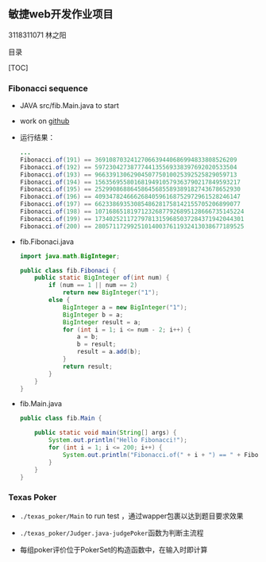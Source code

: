 ## 敏捷web开发作业项目 

3118311071 林之阳

目录

[TOC]

### Fibonacci sequence 

- JAVA   src/fib.Main.java  to start

- work on [github](https://github.com/lzyplayer/WebDevelopment)

- 运行结果：

  ```java
  ...
  Fibonacci.of(191) == 3691087032412706639440686994833808526209
  Fibonacci.of(192) == 5972304273877744135569338397692020533504
  Fibonacci.of(193) == 9663391306290450775010025392525829059713
  Fibonacci.of(194) == 15635695580168194910579363790217849593217
  Fibonacci.of(195) == 25299086886458645685589389182743678652930
  Fibonacci.of(196) == 40934782466626840596168752972961528246147
  Fibonacci.of(197) == 66233869353085486281758142155705206899077
  Fibonacci.of(198) == 107168651819712326877926895128666735145224
  Fibonacci.of(199) == 173402521172797813159685037284371942044301
  Fibonacci.of(200) == 280571172992510140037611932413038677189525
  ```

- fib.Fibonaci.java

  ```java
  import java.math.BigInteger;
  
  public class fib.Fibonaci {
      public static BigInteger of(int num) {
          if (num == 1 || num == 2)
              return new BigInteger("1");
          else {
              BigInteger a = new BigInteger("1");
              BigInteger b = a;
              BigInteger result = a;
              for (int i = 1; i <= num - 2; i++) {
                  a = b;
                  b = result;
                  result = a.add(b);
              }
              return result;
          }
      }
  }
  
  ```

- fib.Main.java

  ```java
  public class fib.Main {
  
      public static void main(String[] args) {
          System.out.println("Hello Fibonacci!");
          for (int i = 1; i <= 200; i++) {
              System.out.println("Fibonacci.of(" + i + ") == " + Fibonaci.of(i).toString());
          }
      }
  }
  
  ```


### Texas Poker

- `./texas_poker/Main` to run test ，通过wapper包裹以达到题目要求效果

- `./texas_poker/Judger.java-judgePoker`函数为判断主流程

- 每组poker评价位于PokerSet的构造函数中，在输入时即计算

  

